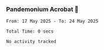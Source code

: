 ### Pandemonium Acrobat 🤸

<!--START_SECTION:waka-->

```all_time
From: 17 May 2025 - To: 24 May 2025

Total Time: 0 secs

No activity tracked
```

<!--END_SECTION:waka-->

